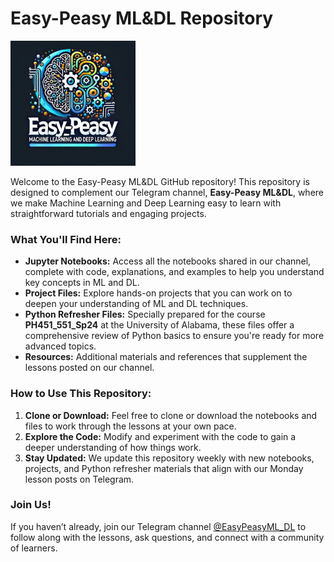 # Easy-Peasy ML&DL Repository

<img src="Logo.jfif" alt="Easy-Peasy ML&DL" width="200" height="200">

Welcome to the Easy-Peasy ML&DL GitHub repository! This repository is designed to complement our Telegram channel, **Easy-Peasy ML&DL**, where we make Machine Learning and Deep Learning easy to learn with straightforward tutorials and engaging projects.

### What You'll Find Here:

- **Jupyter Notebooks:** Access all the notebooks shared in our channel, complete with code, explanations, and examples to help you understand key concepts in ML and DL.
- **Project Files:** Explore hands-on projects that you can work on to deepen your understanding of ML and DL techniques.
- **Python Refresher Files:** Specially prepared for the course **PH451_551_Sp24** at the University of Alabama, these files offer a comprehensive review of Python basics to ensure you're ready for more advanced topics.
- **Resources:** Additional materials and references that supplement the lessons posted on our channel.

### How to Use This Repository:

1. **Clone or Download:** Feel free to clone or download the notebooks and files to work through the lessons at your own pace.
2. **Explore the Code:** Modify and experiment with the code to gain a deeper understanding of how things work.
3. **Stay Updated:** We update this repository weekly with new notebooks, projects, and Python refresher materials that align with our Monday lesson posts on Telegram.

### Join Us!

If you haven’t already, join our Telegram channel [@EasyPeasyML_DL](https://t.me/EasyPeasyML_DL) to follow along with the lessons, ask questions, and connect with a community of learners.
